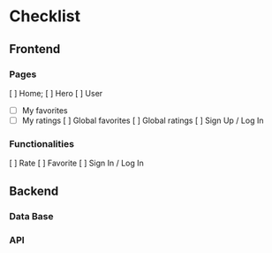 # Checklist

## Frontend

### Pages
[ ] Home;
[ ] Hero
[ ] User
 - [ ] My favorites
 - [ ] My ratings
[ ] Global favorites
[ ] Global ratings
[ ] Sign Up / Log In

### Functionalities
[ ] Rate
[ ] Favorite
[ ] Sign In / Log In

## Backend

### Data Base
### API